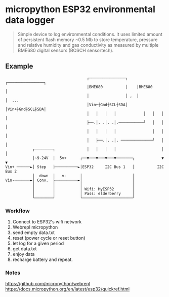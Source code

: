 # micropython ESP32 environmental data logger
> Simple device to log environmental conditions. It uses limited amount of persistent flash memory ~0.5 Mb to store temperature, pressure and relative humidity and gas conductivity as measured by multiple BME680 digital sensors (BOSCH sensortech).

## Example
                                        ┌────────────────┐    ┌────────────────┐
                                        │BME680          │    │BME680          │
                                        │                │ ,  │                │  ...
                                        │Vin+┼Gnd┼SCL┼SDA│    │Vin+┼Gnd┼SCL┼SDA│
                                        │   │   │   │            │   │   │   │
                                        ├──.│. .│. .│.───────────┘   │   │   │
                                        │   │   │   │                │   │   │   
                                        │   ├──.│. .│. ──────────────┘   │   │
                ┌────────┐              │   │   │   │                    │   │
                │~9-24V  │  5v+      ┌──▼───▼───▼───▼───────┐            ▼   ▼
    Vin+ ──────►│ Step   ├──────────►│ESP32     I2C Bus 1   │          I2C Bus 2
                │  down  │   v-      │                      │
    Vin-───────►│ Conv.  ├──────────►│                      │
                │        │           │                      │
                │        │           │ Wifi: MyESP32        │
                │        │           │ Pass: elderberry     │
                └────────┘           └──────────────────────┘

### Workflow
1. Connect to ESP32's wifi network
2. Webrepl micropython
3. send empty data.txt 
4. reset (power cycle or reset button)
5. let log for a given period
6. get data.txt
7. enjoy data
8. recharge battery and repeat.

### Notes
https://github.com/micropython/webrepl
https://docs.micropython.org/en/latest/esp32/quickref.html
